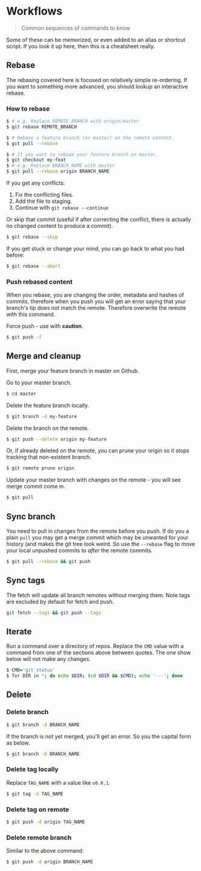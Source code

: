 # Workflows
> Common sequences of commands to know

Some of these can be memorized, or even added to an alias or shortcut script. If you look it up here, then this is a cheatsheet really.

## Rebase

The rebasing covered here is focused on relatively simple re-ordering. If you want to something more advanced, you should lookup an interactive rebase.

### How to rebase

```sh
$ # e.g. Replace REMOTE_BRANCH with origin/master
$ git rebase REMOTE_BRANCH 

$ # Rebase a feature branch (or master) on the remote content.
$ git pull --rebase

$ # If you want to rebase your feature branch on master.
$ git checkout my-feat
$ # e.g. Replace BRANCH_NAME with master
$ git pull --rebase origin BRANCH_NAME
```

If you get any conflicts:

1. Fix the conflicting files.
2. Add the file to staging.
3. Continue with `git rebase --continue`

Or skip that commit (useful if after correcting the conflict, there is actually no changed content to produce a commit).

```bash
$ git rebase --skip
```

If you get stuck or change your mind, you can go back to what you had before:

```bash
$ git rebase --abort
```

### Push rebased content

When you rebase, you are changing the order, metadata and hashes of commits, therefore when you push you will get an error saying that your branch's tip does not match the remote. Therefore overwrite the remote with this command.

Force push - use with **caution**.

```sh
$ git push -f
```

## Merge and cleanup

First, merge your feature branch in master on Github.

Go to your master branch.

```bash
$ cd master
```

Delete the feature branch locally.

```bash
$ git branch -d my-feature
```

Delete the branch on the remote.

```bash
$ git push --delete origin my-feature
```

Or, if already deleted on the remote, you can prune your origin so it stops tracking that non-existent branch.

```bash
$ git remote prune origin
```

Update your master branch with changes on the remote - you will see merge commit come in.

```bash
$ git pull
```


## Sync branch

You need to pull in changes from the remote before you push. If do you a plain `pull` you may get a merge commit which may be unwanted for your history (and makes the git tree look weird. So use the `--rebase` flag to move your local unpushed commits to _after_ the remote commits.

```sh
$ git pull --rebase && git push
```

## Sync tags

The fetch will update all branch remotes without merging them. Note tags are excluded by default for fetch and push.

```sh
git fetch --tags && git push --tags
```

## Iterate

Run a command over a directory of repos. Replace the `CMD` value with a command from one of the sections above between quotes. The one show below will not make any changes.

```sh
$ CMD='git status'
$ for DIR in *; do echo $DIR; (cd $DIR && $CMD); echo '---'; done
```

## Delete

### Delete branch

```sh
$ git branch -d BRANCH_NAME
```

If the branch is not yet merged, you'll get an error. So you the capital form as below.

```sh
$ git branch -D BRANCH_NAME
```

### Delete tag locally

Replace `TAG_NAME` with a value like `v0.0.1`.

```sh
$ git tag -d TAG_NAME
```

### Delete tag on remote

```sh
$ git push -d origin TAG_NAME
```

### Delete remote branch

Similar to the above command:

```sh
$ git push -d origin BRANCH_NAME
```

